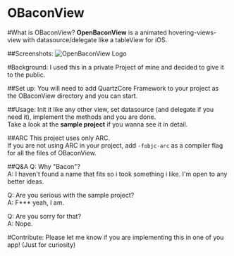 OBaconView
==========  
#What is OBaconView?
**OpenBaconView** is a animated hovering-views-view with datasource/delegate like a tableView for iOS.

##Screenshots:
![OpenBaconView Logo](http://www.unet.univie.ac.at/~a0846794/OBaconView/OBaconViewScreenshot.png "OpenBaconView in Action")

#Background:
I used this in a private Project of mine and decided to give it to the public.

##Set up:
You will need to add QuartzCore Framework to your project as the OBaconView directory and you can start.

##Usage:
Init it like any other view, set datasource (and delegate if you need it), implement the methods and you are done.  
Take a look at the **sample project** if you wanna see it in detail.

##ARC
This project uses only ARC.  
If you are not using ARC in your project, add `-fobjc-arc` as a compiler flag for all the files of OBaconView.

##Q&A
Q: Why "Bacon"?  
A: I haven't found a name that fits so i took something i like. I'm open to any better ideas.  

Q: Are you serious with the sample project?  
A: F*** yeah, I am.  

Q: Are you sorry for that?  
A: Nope.

#Contribute:
Please let me know if you are implementing this in one of you app! (Just for curiosity)